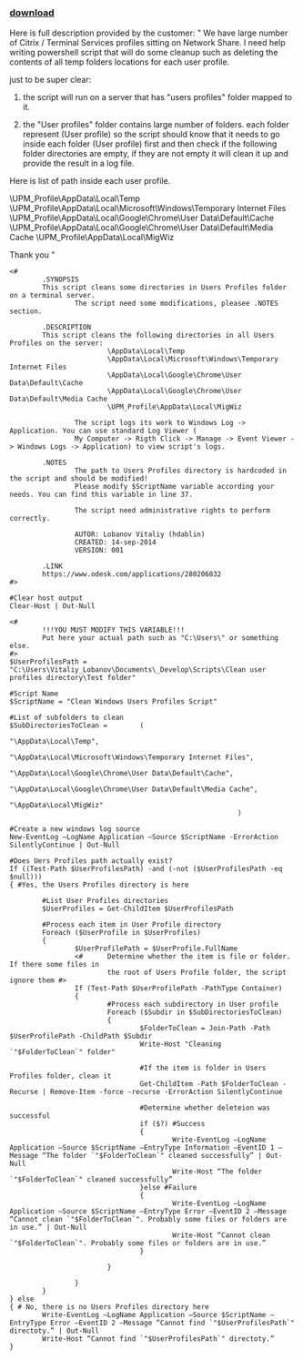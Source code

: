 ﻿---
pid:            5424
poster:         Vitaliy Lobanov
title:          
date:           2014-09-14 05:41:13
format:         posh
parent:         0
parent:         0

---

# 

### [download](5424.ps1)

Here is full description provided by the customer:
"
We have large number of Citrix / Terminal Services profiles sitting on Network Share. I need help writing powershell script that will do some cleanup such as deleting the contents of all temp folders locations for each user profile.  

just to be super clear: 

1. the script will run on a server that has "users profiles" folder mapped to it. 

2. the "User profiles" folder contains large number of folders. each folder represent (User profile) so the script should know that it needs to go inside each folder (User profile) first and then check if the following folder directories are empty, if they are not empty it will clean it up and provide the result in a log file. 

Here is list of path inside each user profile. 

\UPM_Profile\AppData\Local\Temp
\UPM_Profile\AppData\Local\Microsoft\Windows\Temporary Internet Files
\UPM_Profile\AppData\Local\Google\Chrome\User Data\Default\Cache
\UPM_Profile\AppData\Local\Google\Chrome\User Data\Default\Media Cache
\UPM_Profile\AppData\Local\MigWiz

Thank you
"

```posh
<#
        .SYNOPSIS
        This script cleans some directories in Users Profiles folder on a terminal server.
                The script need some modifications, pleasee .NOTES section.
               
        .DESCRIPTION
        This script cleans the following directories in all Users Profiles on the server:
                        \AppData\Local\Temp
                        \AppData\Local\Microsoft\Windows\Temporary Internet Files
                        \AppData\Local\Google\Chrome\User Data\Default\Cache
                        \AppData\Local\Google\Chrome\User Data\Default\Media Cache
                        \UPM_Profile\AppData\Local\MigWiz
               
                The script logs its work to Windows Log -> Application. You can use standard Log Viewer (
                My Computer -> Rigth Click -> Manage -> Event Viewer -> Windows Logs -> Application) to view script's logs.
               
        .NOTES
                The path to Users Profiles directory is hardcoded in the script and should be modified!
                Please modify $ScriptName variable according your needs. You can find this variable in line 37.
               
                The script need administrative rights to perform correctly.
               
                AUTOR: Lobanov Vitaliy (hdablin)
                CREATED: 14-sep-2014
                VERSION: 001
       
        .LINK  
        https://www.odesk.com/applications/280206832
#>
 
#Clear host output
Clear-Host | Out-Null
 
<#
        !!!YOU MUST MODIFY THIS VARIABLE!!!
        Put here your actual path such as "C:\Users\" or something else.
#>     
$UserProfilesPath = "C:\Users\Vitaliy_Lobanov\Documents\_Develop\Scripts\Clean user profiles directory\Test folder"
 
#Script Name
$ScriptName = "Clean Windows Users Profiles Script"
 
#List of subfolders to clean
$SubDirectoriesToClean =        (      
                                                                "\AppData\Local\Temp",
                                                                "\AppData\Local\Microsoft\Windows\Temporary Internet Files",
                                                                "\AppData\Local\Google\Chrome\User Data\Default\Cache",
                                                                "\AppData\Local\Google\Chrome\User Data\Default\Media Cache",
                                                                "\AppData\Local\MigWiz"
                                                        )
 
#Create a new windows log source
New-EventLog –LogName Application –Source $ScriptName -ErrorAction SilentlyContinue | Out-Null
 
#Does Uers Profiles path actually exist?
If ((Test-Path $UserProfilesPath) -and (-not ($UserProfilesPath -eq $null)))
{ #Yes, the Users Profiles directory is here
 
        #List User Profiles directories
        $UserProfiles = Get-ChildItem $UserProfilesPath
 
        #Process each item in User Profile directory
        Foreach ($UserProfile in $UserProfiles)
        {
                $UserProfilePath = $UserProfile.FullName
                <#      Determine whether the item is file or folder.   If there some files in
                        the root of Users Profile folder, the script ignore them #>            
                If (Test-Path $UserProfilePath -PathType Container)
                {
                        #Process each subdirectory in User profile
                        Foreach ($Subdir in $SubDirectoriesToClean)
                        {
                                $FolderToClean = Join-Path -Path $UserProfilePath -ChildPath $Subdir
                                Write-Host "Cleaning `"$FolderToClean`" folder"
                               
                                #If the item is folder in Users Profiles folder, clean it
                                Get-ChildItem -Path $FolderToClean -Recurse | Remove-Item -force -recurse -ErrorAction SilentlyContinue
               
                                #Determine whether deleteion was successful
                                if ($?) #Success
                                {
                                        Write-EventLog –LogName Application –Source $ScriptName –EntryType Information –EventID 1 –Message “The folder `"$FolderToClean`" cleaned successfully” | Out-Null
                                        Write-Host “The folder `"$FolderToClean`" cleaned successfully”
                                }else #Failure
                                {
                                        Write-EventLog –LogName Application –Source $ScriptName –EntryType Error –EventID 2 –Message “Cannot clean `"$FolderToClean`". Probably some files or folders are in use.” | Out-Null
                                        Write-Host “Cannot clean `"$FolderToClean`". Probably some files or folders are in use.”
                                }
               
                        }
                       
                }
        }      
} else
{ # No, there is no Users Profiles directory here
        Write-EventLog –LogName Application –Source $ScriptName –EntryType Error –EventID 2 –Message “Cannot find `"$UserProfilesPath`" directoty.” | Out-Null
        Write-Host “Cannot find `"$UserProfilesPath`" directoty.”
}
```
